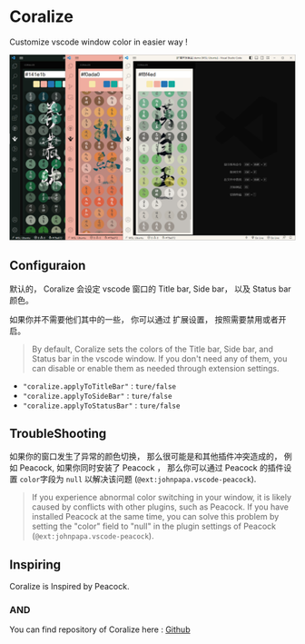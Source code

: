 # Coralize 



Customize vscode window color in easier way !

![](https://raw.githubusercontent.com/jaycethanks/coralize/main/doc/doc.png)




## Configuraion

默认的， Coralize 会设定 vscode 窗口的 Title bar, Side bar， 以及 Status bar 颜色。 

如果你并不需要他们其中的一些， 你可以通过 扩展设置， 按照需要禁用或者开启。

> By default, Coralize sets the colors of the Title bar, Side bar, and Status bar in the vscode window. If you don't need any of them, you can disable or enable them as needed through extension settings.

- `"coralize.applyToTitleBar"` : `ture/false`
- `"coralize.applyToSideBar"` : `ture/false`
- `"coralize.applyToStatusBar"` : `ture/false`


## TroubleShooting

如果你的窗口发生了异常的颜色切换， 那么很可能是和其他插件冲突造成的， 例如 Peacock, 如果你同时安装了 Peacock ， 那么你可以通过 Peacock 的插件设置 `color`字段为 `null` 以解决该问题 (`@ext:johnpapa.vscode-peacock`). 

> If you experience abnormal color switching in your window, it is likely caused by conflicts with other plugins, such as Peacock. If you have installed Peacock at the same time, you can solve this problem by setting the "color" field to "null" in the plugin settings of Peacock (`@ext:johnpapa.vscode-peacock`).



## Inspiring

Coralize is Inspired by Peacock.





### AND

You can find repository of Coralize here : [Github](https://github.com/jaycethanks/coralize)